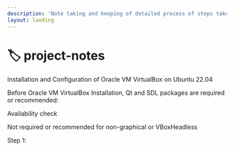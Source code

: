 ```yaml
---
description: 'Note taking and keeping of detailed process of steps taken on projects:'
layout: landing
---
```


# 🏷 project-notes

Installation and Configuration of Oracle VM VirtualBox on Ubuntu 22.04

Before Oracle VM VirtualBox Installation, Qt and SDL packages are required or recommended:

Availability check

Not required or recommended for non-graphical or VBoxHeadless

Step 1:
